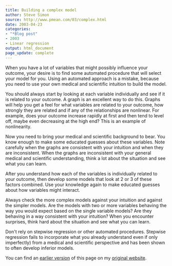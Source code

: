 ```yaml
---
title: Building a complex model
author: Steve Simon
source: http://www.pmean.com/03/complex.html
date: 2003-04-23
categories:
- "*Blog post"
- 2003
- Linear regression 
output: html_document
page_update: complete
---
```


When you have a lot of variables that might possibly influence your outcome, your desire is to find some automated procedure that will select your model for you. Using an automated approach is a mistake, because you need to use your own medical and scientific intuition to build the model.

You should always start by looking at each variable individually and see if it is related to your outcome. A graph is an excellent way to do this. Graphs will help you get a feel for what variables are related to your outcome, how strongly they are related and if any of the relationships are nonlinear. For example, does your outcome increase rapidly at first and then tend to level off, maybe even decreasing at the high end? This is an example of nonlinearity.

Now you need to bring your medical and scientific background to bear. You know enough to make some educated guesses about these variables. Note carefully when the graphs are consistent with your intuition and when they are inconsistent. When the graphs are inconsistent with your general medical and scientific understanding, think a lot about the situation and see what you can learn.

After you understand how each of the variables is individually related to your outcome, then develop some models that look at 2 or 3 of these factors combined. Use your knowledge again to make educated guesses about how variables might interact.

Always check the more complex models against your intuition and against the simpler models. Are the models with two or more variables behaving the way you would expect based on the single variable models? Are they behaving in a way consistent with your intuition? When you encounter surprises, think hard about the situation and see what you can learn.

Don't rely on stepwise regression or other automated procedures. Stepwise regression fails to incorporate what you already understand even if only imperfectly) from a medical and scientific perspective and has been shown to often develop inferior models.

You can find an [earlier version](http://www.pmean.com/03/complex.html) of this page on my [original website](http://www.pmean.com/original_site.html).
